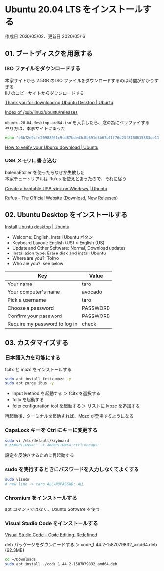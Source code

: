 # Ubuntu 20.04 LTS をインストールする

作成日 2020/05/02、更新日 2020/05/16

## 01. ブートディスクを用意する

### ISO ファイルをダウンロードする

本家サイトから 2.5GB の ISO ファイルをダウンロードするのは時間がかかりすぎる\
IIJ のコピーサイトからダウンロードする

[Thank you for downloading Ubuntu Desktop \| Ubuntu](https://ubuntu.com/download/desktop/thank-you?version=20.04&architecture=amd64)

[Index of /pub/linux/ubuntu/releases](http://ftp.iij.ad.jp/pub/linux/ubuntu/releases/)

`ubuntu-20.04-desktop-amd64.iso` を入手したら、念の為にベリファイする\
やり方は、本家サイトにあった

```bash
echo "e5b72e9cfe20988991c9cd87bde43c0b691e3b67b01f76d23f8150615883ce11 *ubuntu-20.04-desktop-amd64.iso" | shasum -a 256 --check
```

[How to verify your Ubuntu download \| Ubuntu](https://ubuntu.com/tutorials/tutorial-how-to-verify-ubuntu)

### USB メモリに書き込む

balenaEtcher を使ったらなぜか失敗した\
本家チュートリアルは Rufus を使えとあったので、それに従う

[Create a bootable USB stick on Windows \| Ubuntu](https://ubuntu.com/tutorials/tutorial-create-a-usb-stick-on-windows)

[Rufus \- The Official Website \(Download, New Releases\)](https://rufus.ie/)

## 02. Ubuntu Desktop をインストールする

[Install Ubuntu desktop \| Ubuntu](https://ubuntu.com/tutorials/tutorial-install-ubuntu-desktop#1-overview)

- Welcome: English, Install Ubuntu ボタン
- Keyboard Layout: English (US) > English (US)
- Update and Other Software: Normal, Download updates
- Installation type: Erase disk and install Ubuntu
- Where are you?: Tokyo
- Who are you?: see below

| Key                           | Value    |
| ----------------------------- | -------- |
| Your name                     | taro     |
| Your computer's name          | avocado  |
| Pick a username               | taro     |
| Choose a password             | PASSWORD |
| Confirm your password         | PASSWORD |
| Require my password to log in | check    |

## 03. カスタマイズする

### 日本語入力を可能にする

fcitx と mozc をインストールする

```bash
sudo apt install fcitx-mozc -y
sudo apt purge ibus -y
```

- Input Method を起動する ＞ fcitx を選択する
- fcitx を起動する
- fcitx configuration tool を起動する ＞ リストに Mozc を追加する

再起動後、ターミナルを起動すれば、Mozc が登場するようになる

### CapsLock キーを Ctrl にキーに変更する

```bash
sudo vi /etc/default/keyboard
# XKBOPTIONS="" -> XKBOPTIONS="ctrl:nocaps"
```

設定を反映させるために再起動する

### sudo を実行するときにパスワードを入力しなくてよくする

```bash
sudo visudo
# new line -> taro ALL=NOPASSWD: ALL
```

### Chromium をインストールする

apt コマンドではなく、Ubuntu Software を使う

### Visual Studio Code をインストールする

[Visual Studio Code \- Code Editing\. Redefined](https://code.visualstudio.com/)

deb パッケージをダウンロードする ＞ code_1.44.2-1587079832_amd64.deb (62.3MB)

```bash
cd ~/Downloads
sudo apt install ./code_1.44.2-1587079832_amd64.deb
```
